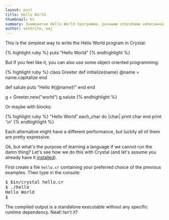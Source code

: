 ```yaml
---
layout: post
title: Hello World
thumbnail: Hi
summary: Знаменитая Hello World программа, разными способами написанная на Crystal
author: asterite, waj
---
```


This is the simplest way to write the Hello World program in Crystal:

{% highlight ruby %}
puts "Hello World"
{% endhighlight %}

But if you feel like it, you can also use some object oriented programming:

{% highlight ruby %}
class Greeter
  def initialize(name)
    @name = name.capitalize
  end

  def salute
    puts "Hello #{@name}!"
  end
end

g = Greeter.new("world")
g.salute
{% endhighlight %}

Or maybe with blocks:

{% highlight ruby %}
"Hello World".each_char do |char|
  print char
end
print '\n'
{% endhighlight %}

Each alternative might have a different performance, but luckily all of them are pretty expressive.

Ok, but what's the purpose of learning a language if we cannot run the damn thing? Let's see how we do this with Crystal
(and let's assume you already have it [installed](https://github.com/manastech/crystal/wiki/Introduction#installation)).

First create a file `hello.cr` containing your preferred choice of the previous examples.
Then type in the console:

<pre class="code">
$ bin/crystal hello.cr
$ ./hello
Hello World
$
</pre>

The compiled output is a standalone executable without any specific runtime dependency. Neat! Isn't it?
